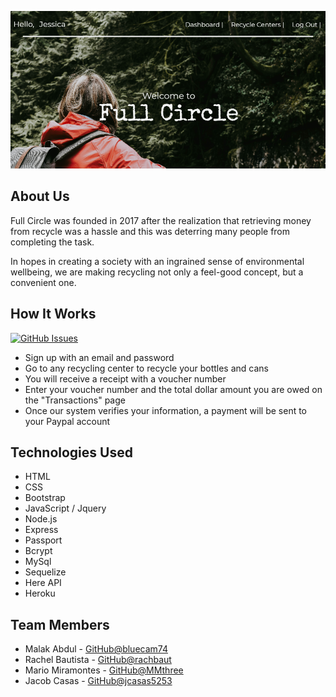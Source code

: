 <p align="center"><img src="./public/images/fc_home_preview.png" alt="Full Circle Preview" width="650"></p>

## About Us

Full Circle was founded in 2017 after the realization that retrieving money from recycle was a hassle and this was deterring many people from completing the task.

In hopes in creating a society with an ingrained sense of environmental wellbeing, we are making recycling not only a feel-good concept, but a convenient one.


## How It Works

[![GitHub Issues](https://img.shields.io/badge/Full%20Circle-Sign%20%20Up-green.svg)](https://aqueous-thicket-90325.herokuapp.com)

* Sign up with an email and password
* Go to any recycling center to recycle your bottles and cans
* You will receive a receipt with a voucher number 
* Enter your voucher number and the total dollar amount you are owed on the "Transactions" page
* Once our system verifies your information, a payment will be sent to your Paypal account

## Technologies Used

* HTML
* CSS
* Bootstrap
* JavaScript / Jquery
* Node.js
* Express
* Passport
* Bcrypt
* MySql
* Sequelize
* Here API
* Heroku

## Team Members

* Malak Abdul - [GitHub@bluecam74](https://github.com/bluecam74)
* Rachel Bautista - [GitHub@rachbaut](https://github.com/rachbaut)
* Mario Miramontes - [GitHub@MMthree](https://github.com/MMthree)
* Jacob Casas - [GitHub@jcasas5253](https://github.com/jcasas5253)